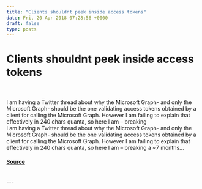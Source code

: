 ```yaml
---
title: "Clients shouldnt peek inside access tokens"
date: Fri, 20 Apr 2018 07:28:56 +0000
draft: false
type: posts
---
```

# Clients shouldnt peek inside access tokens

<br/>

<br/>
I am having a Twitter thread about why the Microsoft Graph- and only the Microsoft Graph- should be the one validating access tokens obtained by a client for calling the Microsoft Graph. However I am failing to explain that effectively in 240 chars quanta, so here I am &#8211; breaking
<br/>
I am having a Twitter thread about why the Microsoft Graph- and only the Microsoft Graph- should be the one validating access tokens obtained by a client for calling the Microsoft Graph. However I am failing to explain that effectively in 240 chars quanta, so here I am – breaking a ~7 months...

#### [Source](https://www.cloudidentity.com/blog/2018/04/20/clients-shouldnt-peek-inside-access-tokens/)

<br/>
---
